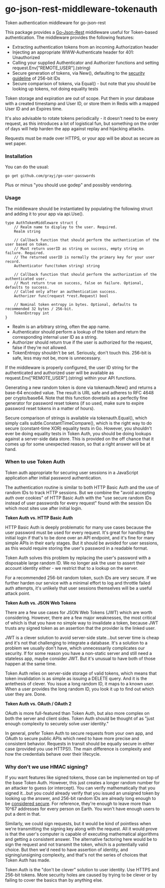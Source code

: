 # go-json-rest-middleware-tokenauth
Token authentication middleware for go-json-rest

This package provides a [Go-Json-Rest](https://ant0ine.github.io/go-json-rest/) middleware useful for Token-based authentication. The middleware provides the following features:

* Extracting authentication tokens from an incoming Authorization header
* Injecting an appropriate WWW-Authenticate header for 401: Unauthorized
* Calling your supplied Authenticator and Authorizer functions and setting request.Env["REMOTE_USER"].(string)
* Secure generation of tokens, via New(), defaulting to the [security guideline](https://gist.github.com/tqbf/be58d2d39690c3b366ad) of 256-bit IDs
* Secure comparison of tokens, via Equal() - but note that you should be looking up tokens, not doing equality tests

Token storage and expiration are out of scope. Put them in your database with a created timestamp and User ID, or store them in Redis with a mapped User ID and an Expires time.

It's also advisable to rotate tokens periodically - it doesn't need to be every request, as this introduces a lot of logistical fun, but something on the order of days will help harden the app against replay and hijacking attacks.

Requests must be made over HTTPS, or your app will be about as secure as wet paper.

### Installation

You can do the usual:

    go get github.com/grayj/go-user-passwords

Plus or minus "you should use godep" and possibly vendoring.

### Usage

The middleware should be instantiated by populating the following struct and adding it to your app via api.Use().

	type AuthTokenMiddleware struct {
		// Realm name to display to the user. Required.
		Realm string

		// Callback function that should perform the authentication of the user based on token.
		// Must return userID as string on success, empty string on failure. Required.
		// The returned userID is normally the primary key for your user record.
		Authenticator func(token string) string

		// Callback function that should perform the authorization of the authenticated user.
		// Must return true on success, false on failure. Optional, defaults to success.
		// Called only after an authentication success.
		Authorizer func(request *rest.Request) bool

		// Nominal token entropy in bytes. Optional, defaults to recommended 32 bytes / 256-bit.
		TokenEntropy int
	}

* Realm is an arbitrary string, often the app name.
* Authenticator should perform a lookup of the token and return the corresponding internal user ID as a string.
* Authorizer should return true if the user is authorized for the request, false if they're not allowed.
* TokenEntropy shouldn't be set. Seriously, don't touch this. 256-bit is safe, less may not be, more is unnecessary.

If the middleware is properly configured, the user ID string for the authenticated and authorized user will be available as request.Env["REMOTE_USER"].(string) within your API functions.

Generating a new random token is done via tokenauth.New() and returns a base-64 encoded value. The result is URL safe and adheres to RFC 4648 per crypto/base64. Note that this function dovetails as a perfectly fine generator for password reset tokens (if so used, make sure to expire password reset tokens in a matter of hours).

Secure comparison of strings is available via tokenauth.Equal(), which simply calls subtle.ConstantTimeCompare(), which is the right way to do secure (constant-time XOR) equality tests in Go. However, you shouldn't ever be doing equality tests in Token Auth, you should be doing lookups against a server-side data store. This is provided on the off chance that it comes up for some unexpected reason, so that a right answer will be at hand.

### When to use Token Auth

Token auth appropriate for securing user sessions in a JavaScript application after initial password authentication.

The authentication routine is similar to both HTTP Basic Auth and the use of random IDs to track HTTP sessions. But we combine the "avoid accepting auth over cookies" of HTTP Basic Auth with the "use secure random IDs instead of user passwords for every request" found with the session IDs which most sites use after initial login.

**Token Auth vs. HTTP Basic Auth**

HTTP Basic Auth is deeply problematic for many use cases because the user password must be used for every request. It's great for handling the initial login if that's to be done over an API endpoint, and it's fine for many simple APIs in their early stages. But it should be avoided for user sessions, as this would require storing the user's password in a readable format.

Token Auth solves this problem by replacing the user's password with a disposable large random ID. We no longer ask the user to assert their account identity either - we restrict that to a lookup on the server.

For a recommended 256-bit random token, such IDs are very secure. If we further harden our service with a minimal effort to log and throttle failed auth attempts, it's unlikely that user sessions themselves will be a useful attack point.

**Token Auth vs. JSON Web Tokens**

There are a few use cases for JSON Web Tokens (JWT) which are worth considering. However, there are a few major weaknesses, the most critical of which is that you have no simple way to invalidate a token, because JWT trusts any signed token as an assertion that the provider is the linked user.

JWT is a clever solution to avoid server-side state...but server time is cheap and it's not that challenging to integrate a database. It's a solution to a problem we usually don't have, which unnecessarily complicates our security. If for some reason you have a non-static server and still need a stateless app, maybe consider JWT. But it's unusual to have both of those happen at the same time.

Token Auth relies on server-side storage of valid tokens, which means that token invalidation is as simple as issuing a DELETE query. And it is the antethesis of clever. You issue a long random ID, it maps to a known user. When a user provides the long random ID, you look it up to find out which user they are. Done.

**Token Auth vs. OAuth / OAuth 2**

OAuth is more full-featured than Token Auth, but also more complex on both the server and client sides. Token Auth should be thought of as "just enough complexity to securely solve user identity."

In general, prefer Token Auth to secure requests from your own app, and OAuth to secure public APIs which need to have more precise and consistent behavior. Requests in transit should be equally secure in either case (provided you use HTTPS!). The main difference is complexity and how the credentials behave over their lifecycle.

### Why don't we use HMAC signing?

If you want features like signed tokens, those can be implemented on top of the base Token Auth. However, this just creates a longer random number for an attacker to guess (or intercept). You can verify mathematically that you signed it...but you could already verify that you issued an unsigned token by looking up the answer, and 256-bit random IDs are already long enough to be [considered secure](https://gist.github.com/tqbf/be58d2d39690c3b366ad). For reference, they're enough to leave more than 10^67 addresses for every person on Earth. You won't have enough users to put a dent in that.

Similarly, we could sign requests, but it would be kind of pointless when we're transmitting the signing key along with the request. All it would prove is that the user's computer is capable of executing mathematical algorithms and getting a consistent answer. The alternative factoring here would be to sign the request and not transmit the token, which is a potentially valid choice. But then we'd need to have assertion of identity, and signing/unsigning complexity, and that's not the series of choices that Token Auth has made.

Token Auth is the "don't be clever" solution to user identity. Use HTTPS and 256-bit tokens. More security holes are caused by trying to be clever or by failing to cover the basics than by anything else.
